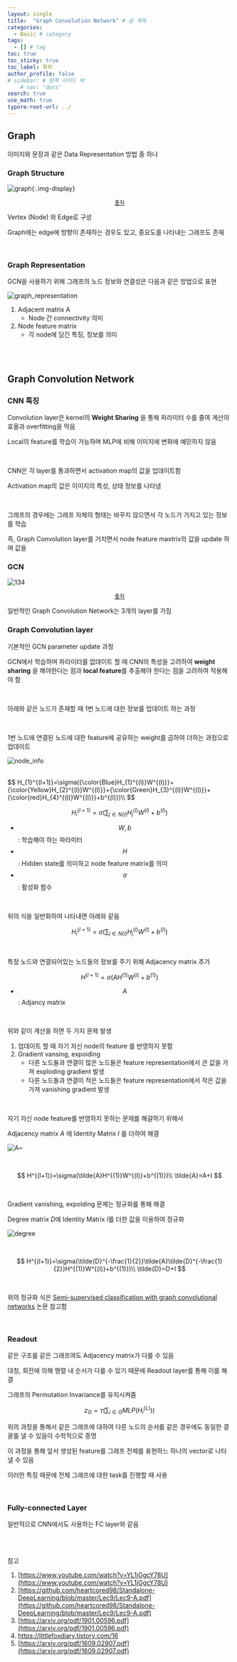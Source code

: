 ```yaml
---
layout: single
title:  "Graph Convolution Network" # 글 제목
categories: 
  - Basic # category
tags: 
  - [] # tag
toc: true 
toc_sticky: true
toc_label: 목차
author_profile: false
# sidebar: # 왼쪽 사이드 바
    # nav: "docs"
search: true 
use_math: true
typore-root-url: ../
---
```


## Graph

이미지와 문장과 같은 Data Representation 방법 중 하나



### Graph Structure

![graph](/images/2024-04-09-gcn/graph.png){:.img-display}

<center style="font-size:12px;">
    <a href="https://github.com/heartcored98/Standalone-DeepLearning/blob/master/Lec9/Lec9-A.pdf"> 출처 </a>
</center>

Vertex (Node) 와 Edge로 구성

Graph에는 edge에 방향이 존재하는 경우도 있고, 중요도를 나타내는 그래프도 존재 

<br>



### Graph Representation

GCN을 사용하기 위해 그래프의 노드 정보와 연결성은 다음과 같은 방법으로 표현



![graph_representation](/images/2024-04-09-gcn/graph_representation.png)



1. Adjacent matrix A
   - Node 간 connectivity 의미
2. Node feature matrix
   - 각 node에 담긴 특징, 정보를 의미



<br><br>



## Graph Convolution Network

### CNN 특징

Convolution layer은 kernel의  **Weight Sharing** 을 통해 파라미터 수를 줄여 계산의 효울과 overfitting을 막음

Local의 feature를 학습이 가능하며 MLP에 비해 이미지에 변화에 예민하지 않음



<br>



CNN은 각 layer를 통과하면서 activation map의 값을 업데이트함

Activation map의 값은 이미지의 특성, 상태 정보를 나타냄

<br>

그래프의 경우에는 그래프 자체의 형태는 바꾸지 않으면서 각 노드가 가지고 있는 정보를 학습

즉, Graph Convolution layer를 거치면서 node feature maxtrix의 값을 update 하며 값을  



### GCN 

![134](/images/2024-04-09-gcn/134.png)

<center style="font-size:12px;">
    <a href="https://github.com/heartcored98/Standalone-DeepLearning/blob/master/Lec9/Lec9-A.pdf"> 출처 </a>
</center>

일반적인 Graph Convolution Network는 3개의 layer를 가짐



### Graph Convolution layer

기본적인 GCN parameter update 과정



GCN에서 학습하며 파라미터를 없데이트 할 때 CNN의 특성을 고려하여 **weight sharing** 을 해야한다는 점과 **local feature**를 추출해야 한다는 점을 고려하여 적용해야 함

<br>

아래와 같은 노드가 존재할 때 1번 노드에 대한 정보를 업데이트 하는 과정

<br>

1번 노드에 연결된 노드에 대한 feature에 공유하는 weight를  곱하여 더하는 과정으로 업데이트

![node_info](/images/2024-04-09-gcn/node_info.png)

<br>
$$
H_{1}^{(l+1)}=\sigma({\color{Blue}H_{1}^{(l)}W^{(l)}}+{\color{Yellow}H_{2}^{(l)}W^{(l)}}+{\color{Green}H_{3}^{(l)}W^{(l)}}+{\color{red}H_{4}^{(l)}W^{(l)}}+b^{(l)})\\
$$

$$
H_{i}^{(l+1)}=\sigma(\sum_{j\in N(i)}H_{j}^{(l)}W^{(l)}+b^{(l)})
$$



- $$W, b$$ : 학습해야 하는 파라미터 
- $$H$$ : Hidden state를 의미하고 node feature matrix를 의미
- $$\sigma$$ : 활성화 함수



<br>



위의 식을 일반화하여 나타내면 아래와 같음


$$
H_{i}^{(l+1)}=\sigma(\sum_{j\in N(i)}H_{j}^{(l)}W^{(l)}+b^{(l)})
$$


<br>



특정 노드와 연결되어있는 노드들의 정보를 주기 위해  Adjacency matrix 추가


$$
H^{(l+1)}=\sigma(AH^{(1)}W^{(l)}+b^{(1)})
$$

- $$A$$ : Adjancy matrix

<br>

위와 같이 계산을 하면 두 가지 문제 발생

1. 업데이트 할 때 자기 자신 node의 feature 를 반영하지 못함
2. Gradient vansing, expoiding 
   - 다른 노드들과 연결이 많은 노드들은 feature representation에서 큰 값을 가져 exploding gradient 발생
   - 다른 노드들과 연결이 적은 노드들은 feature representation에서 작은 값을 가져 vanishing gradient 발생 

<br>



자기 자신 node feature를 반영하지 못하는 문제를 해걀하기 위해서 

Adjacency matrix $A$ 에 Identity Matrix $I$ 를 더하여 해결 

![A~](/images/2024-04-09-gcn/A.png)

<br>


$$
H^{(l+1)}=\sigma(\tilde{A}H^{(1)}W^{(l)}+b^{(1)})\\
\tilde{A}=A+I
$$


<br>

Gradient vanishing, expolding 문제는 정규화를 통해 해결

Degree matrix $D$에 Identity Matrix $I$를 더한 값을 이용하여 정규화



![degree](/images/2024-04-09-gcn/degree.png)



<br>


$$
H^{(l+1)}=\sigma(\tilde{D}^{-\frac{1}{2}}\tilde{A}\tilde{D}^{-\frac{1}{2}}H^{(1)}W^{(l)}+b^{(1)})\\
\tilde{D}=D+I
$$


<br>

위의 정규화 식은 [Semi-supervised classification with graph convolutional networks](https://arxiv.org/pdf/1609.02907.pdf) 논문 참고함



<br>

### Readout

같은 구조를 같은 그래프여도 Adjacency matrix가 다를 수 있음

대칭, 회전에 의해 행렬 내 순서가 다를 수 있기 때문에 Readout layer를 통해 이를 해결 

그래프의 Permutation Invariance를 유지시켜줌


$$
z_{G}=\tau(\sum_{i\in G}MLP(H_{i}^{(L)}))
$$


위의 과정을 통해서 같은 그래프에 대하여 다른 노드의 순서를 같은 경우에도 동일한 결괄를 낼 수 있음이 수학적으로 증명

이 과정을 통해 앞서 생성된 feature를 그래프 전체를 표현하느 하나의 vector로 나타낼 수 있음

이러한 특징 때문에 전체 그래프에 대한 task를 진행할 때 사용

<br>

### Fully-connected Layer

일반적으로 CNN에서도 사용하는 FC layer와 같음 



<br><br>

참고

1. [https://www.youtube.com/watch?v=YL1jGgcY78U](https://www.youtube.com/watch?v=YL1jGgcY78U)
2. [https://github.com/heartcored98/Standalone-DeepLearning/blob/master/Lec9/Lec9-A.pdf](https://github.com/heartcored98/Standalone-DeepLearning/blob/master/Lec9/Lec9-A.pdf)
3. [https://arxiv.org/pdf/1901.00596.pdf](https://arxiv.org/pdf/1901.00596.pdf)
4. https://littlefoxdiary.tistory.com/16
5. [https://arxiv.org/pdf/1609.02907.pdf](https://arxiv.org/pdf/1609.02907.pdf)

<br><br>

